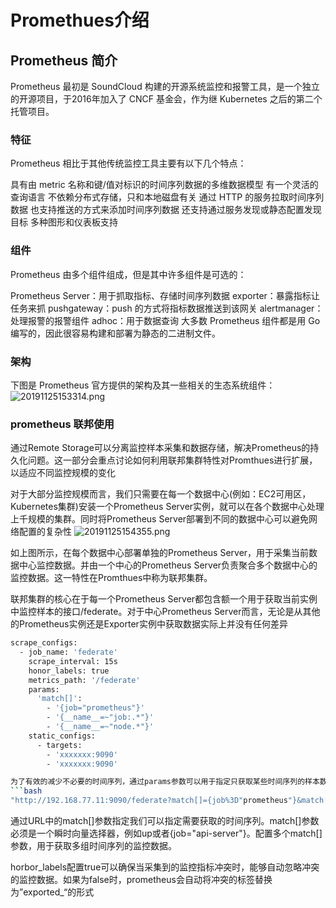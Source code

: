 # Promethues介绍


## Prometheus 简介
Prometheus 最初是 SoundCloud 构建的开源系统监控和报警工具，是一个独立的开源项目，于2016年加入了 CNCF 基金会，作为继 Kubernetes 之后的第二个托管项目。
### 特征
Prometheus 相比于其他传统监控工具主要有以下几个特点：

具有由 metric 名称和键/值对标识的时间序列数据的多维数据模型
有一个灵活的查询语言
不依赖分布式存储，只和本地磁盘有关
通过 HTTP 的服务拉取时间序列数据
也支持推送的方式来添加时间序列数据
还支持通过服务发现或静态配置发现目标
多种图形和仪表板支持
### 组件
Prometheus 由多个组件组成，但是其中许多组件是可选的：

Prometheus Server：用于抓取指标、存储时间序列数据
exporter：暴露指标让任务来抓
pushgateway：push 的方式将指标数据推送到该网关
alertmanager：处理报警的报警组件
adhoc：用于数据查询
大多数 Prometheus 组件都是用 Go 编写的，因此很容易构建和部署为静态的二进制文件。
### 架构
下图是 Prometheus 官方提供的架构及其一些相关的生态系统组件：
![20191125153314.png](https://i.loli.net/2019/11/25/FRnrWzNPwm4eyZJ.png)
### prometheus 联邦使用
通过Remote Storage可以分离监控样本采集和数据存储，解决Prometheus的持久化问题。这一部分会重点讨论如何利用联邦集群特性对Promthues进行扩展，以适应不同监控规模的变化

对于大部分监控规模而言，我们只需要在每一个数据中心(例如：EC2可用区，Kubernetes集群)安装一个Prometheus Server实例，就可以在各个数据中心处理上千规模的集群。同时将Prometheus Server部署到不同的数据中心可以避免网络配置的复杂性
![20191125154355.png](https://i.loli.net/2019/11/25/BhjaxmdLnIWOqef.png)

如上图所示，在每个数据中心部署单独的Prometheus Server，用于采集当前数据中心监控数据。并由一个中心的Prometheus Server负责聚合多个数据中心的监控数据。这一特性在Promthues中称为联邦集群。

联邦集群的核心在于每一个Prometheus Server都包含额一个用于获取当前实例中监控样本的接口/federate。对于中心Prometheus Server而言，无论是从其他的Prometheus实例还是Exporter实例中获取数据实际上并没有任何差异

```bash
scrape_configs:
  - job_name: 'federate'
    scrape_interval: 15s
    honor_labels: true
    metrics_path: '/federate'
    params:
      'match[]':
        - '{job="prometheus"}'
        - '{__name__=~"job:.*"}'
        - '{__name__=~"node.*"}'
    static_configs:
      - targets:
        - 'xxxxxxx:9090'
        - 'xxxxxxx:9090'

为了有效的减少不必要的时间序列，通过params参数可以用于指定只获取某些时间序列的样本数据，例如
```bash
"http://192.168.77.11:9090/federate?match[]={job%3D"prometheus"}&match[]={__name__%3D~"job%3A.*"}&match[]={__name__%3D~"node.*"}"
```
通过URL中的match[]参数指定我们可以指定需要获取的时间序列。match[]参数必须是一个瞬时向量选择器，例如up或者{job="api-server"}。配置多个match[]参数，用于获取多组时间序列的监控数据。

horbor_labels配置true可以确保当采集到的监控指标冲突时，能够自动忽略冲突的监控数据。如果为false时，prometheus会自动将冲突的标签替换为”exported_“的形式


